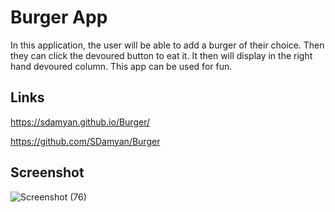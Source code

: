 # Burger App
In this application, the user will be able to add a burger of their choice.  Then they can click the devoured button to eat it.   It then will display in the right hand devoured column.  This app can be used for fun.

## Links
https://sdamyan.github.io/Burger/

https://github.com/SDamyan/Burger

## Screenshot
![Screenshot (76)](https://user-images.githubusercontent.com/55151732/73601836-1288f880-452e-11ea-8780-ec2b20402942.png)